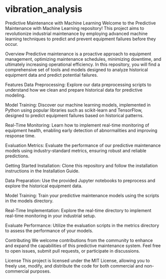 # vibration_analysis

Predictive Maintenance with Machine Learning
Welcome to the Predictive Maintenance with Machine Learning repository! This project aims to revolutionize industrial maintenance by employing advanced machine learning techniques to predict and prevent equipment failures before they occur.

Overview
Predictive maintenance is a proactive approach to equipment management, optimizing maintenance schedules, minimizing downtime, and ultimately increasing operational efficiency. In this repository, you will find a comprehensive set of tools and models designed to analyze historical equipment data and predict potential failures.

Features
Data Preprocessing: Explore our data preprocessing scripts to understand how we clean and prepare historical data for predictive modeling.

Model Training: Discover our machine learning models, implemented in Python using popular libraries such as scikit-learn and TensorFlow, designed to predict equipment failures based on historical patterns.

Real-Time Monitoring: Learn how to implement real-time monitoring of equipment health, enabling early detection of abnormalities and improving response time.

Evaluation Metrics: Evaluate the performance of our predictive maintenance models using industry-standard metrics, ensuring robust and reliable predictions.

Getting Started
Installation: Clone this repository and follow the installation instructions in the Installation Guide.

Data Preparation: Use the provided Jupyter notebooks to preprocess and explore the historical equipment data.

Model Training: Train your predictive maintenance models using the scripts in the models directory.

Real-Time Implementation: Explore the real-time directory to implement real-time monitoring in your industrial setup.

Evaluate Performance: Utilize the evaluation scripts in the metrics directory to assess the performance of your models.

Contributing
We welcome contributions from the community to enhance and expand the capabilities of this predictive maintenance system. Feel free to open issues, submit pull requests, or participate in discussions.

License
This project is licensed under the MIT License, allowing you to freely use, modify, and distribute the code for both commercial and non-commercial purposes.
